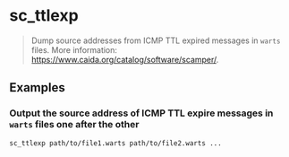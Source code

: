 # sc_ttlexp

> Dump source addresses from ICMP TTL expired messages in `warts` files. More information: <https://www.caida.org/catalog/software/scamper/>.

## Examples

### Output the source address of ICMP TTL expire messages in `warts` files one after the other

```bash
sc_ttlexp path/to/file1.warts path/to/file2.warts ...
```

